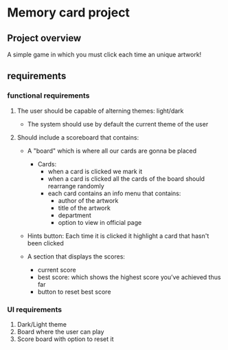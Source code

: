 # Memory card project

## Project overview
 A simple game in which you must click each time an unique artwork!

 ## requirements

### functional requirements
1. The user should be capable of alterning themes: light/dark
    - The system should use by default the current theme of the user

2. Should include a scoreboard that contains:
    - A "board" which is where all our cards are gonna be placed
        - Cards:
            - when a card is clicked we mark it
            - when a card is clicked all the cards of the board should rearrange randomly
            - each card contains an info menu that contains:
                - author of the artwork
                - title of the artwork
                - department
                - option to view in official page
        
    - Hints button: Each time it is clicked it highlight
    a card that hasn't been clicked

    - A section that displays the scores:
        - current score
        - best score: which shows the highest score you’ve achieved thus far
        - button to reset best score

### UI requirements
1. Dark/Light theme
2. Board where the user can play
3. Score board with option to reset it
